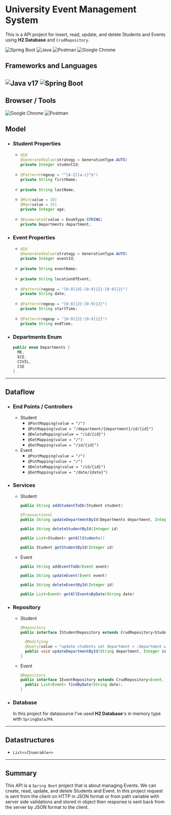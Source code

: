 # University Event Management System

This is a API project for insert, read, update, and delete Students and Events using **H2 Database** and `CrudRepository`.

![Spring Boot](https://img.shields.io/badge/Spring_Boot-F2F4F9?style=for-the-badge&logo=spring-boot "Spring Boot") ![Java](https://img.shields.io/badge/java-%23ED8B00.svg?style=for-the-badge&logo=openjdk&logoColor=white "Java") ![Postman](https://img.shields.io/badge/Postman-FF6C37?style=for-the-badge&logo=postman&logoColor=white "Postman") ![Google Chrome](https://img.shields.io/badge/Google%20Chrome-4285F4?style=for-the-badge&logo=GoogleChrome&logoColor=white "Google Chrome")

## Frameworks and Languages

## ![Java v17](https://img.shields.io/badge/Java-v17-green "Java 17") ![Spring Boot](https://img.shields.io/badge/Spring%20Boot-v3.0.6-brightgreen "Spring Boot v3.0.6")

## Browser / Tools

![Google Chrome](https://img.shields.io/badge/Google%20Chrome-v112.0.5615.138-yellow "Google Chrome") ![Postman](https://img.shields.io/badge/Postman-v10.13.0-orange "Postman")

## Model

- ### Student Properties
  - ```java
    @Id
    @GeneratedValue(strategy = GenerationType.AUTO)
    private Integer studentId;
    ```
  - ```java
    @Pattern(regexp = "^[A-Z][a-z]*$")
    private String firstName;
    ```
  - ```java
    private String lastName;
    ```
  - ```java
    @Min(value = 18)
    @Max(value = 25)
    private Integer age;
    ```
  - ```java
    @Enumerated(value = EnumType.STRING)
    private Departments department;
    ```
- ### Event Properties
  - ```java
    @Id
    @GeneratedValue(strategy = GenerationType.AUTO)
    private Integer eventId;
    ```
  - ```java
    private String eventName;
    ```
  - ```java
    private String locationOfEvent;
    ```
  - ```java
    @Pattern(regexp = "[0-9]{4}-[0-9]{2}-[0-9]{2}")
    private String date;
    ```
  - ```java
    @Pattern(regexp = "[0-9]{2}:[0-9]{2}")
    private String startTime;
    ```
  - ```java
    @Pattern(regexp = "[0-9]{2}:[0-9]{2}")
    private String endTime;
    ```
- ### Departments Enum
  ```java
  public enum Departments {
    ME,
    ECE,
    CIVIL,
    CSE
  }
  ```

---

## Dataflow

- ### End Points / Controllers
  - Student
    - `@PostMapping(value = "/")`
    - `@PutMapping(value = "/department/{department}/id/{id}")`
    - `@DeleteMapping(value = "/id/{id}")`
    - `@GetMapping(value = "/")`
    - `@GetMapping(value = "/id/{id}")`
  - Event
    - `@PostMapping(value = "/")`
    - `@PutMapping(value = "/")`
    - `@DeleteMapping(value = "/id/{id}")`
    - `@GetMapping(value = "/date/{date}")`
- ### Services
  - Student
    ```java
    public String addStudentToDb(Student student)
    ```
    ```java
    @Transactional
    public String updateDepartmentById(Departments department, Integer id)
    ```
    ```java
    public String deleteStudentById(Integer id)
    ```
    ```java
    public List<Student> getAllStudents()
    ```
    ```java
    public Student getStudentById(Integer id)
    ```
  - Event
    ```java
    public String addEventToDb(Event event)
    ```
    ```java
    public String updateEvent(Event event)
    ```
    ```java
    public String deleteEventById(Integer id)
    ```
    ```java
    public List<Event> getAllEventsByDate(String date)
    ```
- ### Repository

  - Student

    ```java
    @Repository
    public interface IStudentRepository extends CrudRepository<Student, Integer> {

      @Modifying
      @Query(value = "update students set department = :department where student_id = :id", nativeQuery = true)
      public void updateDepartmentById(String department, Integer id);
    }
    ```

  - Event

    ```java
    @Repository
    public interface IEventRepository extends CrudRepository<Event, Integer> {
      public List<Event> findByDate(String date);
    }
    ```

- ### Database
  In this project for datasource I've used **H2 Database**'s in memory type with `SpringDataJPA`.

---

## Datastructures

- `List<>`/`Inumrable<>`

---

## Summary

This API is a `Spring Boot` project that is about managing Events. We can create, read, update, and delete Students and Event. In this project request is sent from the client on HTTP in JSON format or from path variable with server side validations and stored in object then response is sent back from the server by JSON format to the client.
